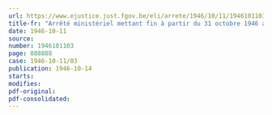 ```yaml
---
url: https://www.ejustice.just.fgov.be/eli/arrete/1946/10/11/1946101103/justel
title-fr: "Arrêté ministériel mettant fin à partir du 31 octobre 1946 aux transferts prévus à l'article 5 de l'arrêté ministériel du 5 février 1946 relatif à l'exécution de la loi du 14 octobre 1945"
date: 1946-10-11
source:
number: 1946101103
page: 888888
case: 1946-10-11/03
publication: 1946-10-14
starts:
modifies:
pdf-original:
pdf-consolidated:
---
```


